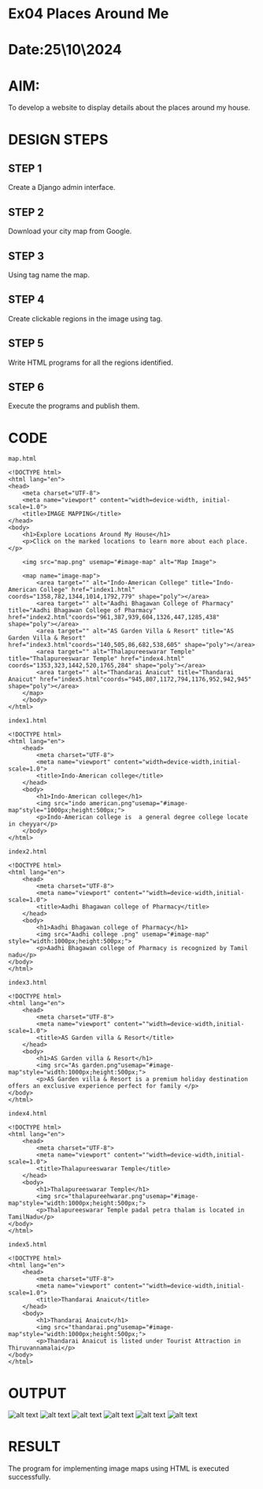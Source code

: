# Ex04 Places Around Me
# Date:25\10\2024
# AIM:
To develop a website to display details about the places around my house.

# DESIGN STEPS
## STEP 1
Create a Django admin interface.

## STEP 2
Download your city map from Google.

## STEP 3
Using <map> tag name the map.

## STEP 4
Create clickable regions in the image using <area> tag.

## STEP 5
Write HTML programs for all the regions identified.

## STEP 6
Execute the programs and publish them.

# CODE
```
map.html

<!DOCTYPE html>
<html lang="en">
<head>
    <meta charset="UTF-8">
    <meta name="viewport" content="width=device-width, initial-scale=1.0">
    <title>IMAGE MAPPING</title>
</head>
<body>
    <h1>Explore Locations Around My House</h1>
    <p>Click on the marked locations to learn more about each place.</p>
    
    <img src="map.png" usemap="#image-map" alt="Map Image">
    
    <map name="image-map">
        <area target="" alt="Indo-American College" title="Indo-American College" href="index1.html" coords="1358,782,1344,1014,1792,779" shape="poly"></area>
        <area target="" alt="Aadhi Bhagawan College of Pharmacy" title="Aadhi Bhagawan College of Pharmacy" href="index2.html"coords="961,387,939,604,1326,447,1285,438" shape="poly"></area> 
        <area target="" alt="AS Garden Villa & Resort" title="AS Garden Villa & Resort" href="index3.html"coords="140,505,86,682,538,605" shape="poly"></area> 
        <area target="" alt="Thalapureeswarar Temple" title="Thalapureeswarar Temple" href="index4.html" coords="1353,323,1442,520,1765,284" shape="poly"></area>
        <area target="" alt="Thandarai Anaicut" title="Thandarai Anaicut" href="index5.html"coords="945,807,1172,794,1176,952,942,945" shape="poly"></area> 
    </map>
    </body>
</html>

index1.html

<!DOCTYPE html>
<html lang="en">
    <head>
        <meta charset="UTF-8">
        <meta name="viewport" content="width=device-width,initial-scale=1.0">
        <title>Indo-American college</title>
    </head>
    <body>
        <h1>Indo-American college</h1>
        <img src="indo american.png"usemap="#image-map"style="1000px;height:500px;">
        <p>Indo-American college is  a general degree college locate in cheyyar</p>
    </body>
</html>

index2.html

<!DOCTYPE html>
<html lang="en">
    <head>
        <meta charset="UTF-8">
        <meta name="viewport" content=""width=device-width,initial-scale=1.0">
        <title>Aadhi Bhagawan college of Pharmacy</title>
    </head>
    <body>
        <h1>Aadhi Bhagawan college of Pharmacy</h1>
        <img src="Aadhi college .png" usemap="#image-map" style="width:1000px;height:500px;">
        <p>Aadhi Bhagawan college of Pharmacy is recognized by Tamil nadu</p>
</body>
</html>

index3.html

<!DOCTYPE html>
<html lang="en">
    <head>
        <meta charset="UTF-8">
        <meta name="viewport" content=""width=device-width,initial-scale=1.0">
        <title>AS Garden villa & Resort</title>
    </head>
    <body>
        <h1>AS Garden villa & Resort</h1>
        <img src="As garden.png"usemap="#image-map"style="width:1000px;height:500px;">
        <p>AS Garden villa & Resort is a premium holiday destination offers an exclusive experience perfect for family </p>
</body>
</html>

index4.html

<!DOCTYPE html>
<html lang="en">
    <head>
        <meta charset="UTF-8">
        <meta name="viewport" content=""width=device-width,initial-scale=1.0">
        <title>Thalapureeswarar Temple</title>
    </head>
    <body>
        <h1>Thalapureeswarar Temple</h1>
        <img src="thalapureehwarar.png"usemap="#image-map"style="width:1000px;height:500px;">
        <p>Thalapureeswarar Temple padal petra thalam is located in TamilNadu</p>
</body>
</html>

index5.html

<!DOCTYPE html>
<html lang="en">
    <head>
        <meta charset="UTF-8">
        <meta name="viewport" content=""width=device-width,initial-scale=1.0">
        <title>Thandarai Anaicut</title>
    </head>
    <body>
        <h1>Thandarai Anaicut</h1>
        <img src="thandarai.png"usemap="#image-map"style="width:1000px;height:500px;">
        <p>Thandarai Anaicut is listed under Tourist Attraction in Thiruvannamalai</p>
</body>
</html>

```
# OUTPUT
![alt text](map.png)
![alt text](INdo.png)
![alt text](Aadhi-1.png)
![alt text](<villa AS.png>)
![alt text](TEMPLE.png)
![alt text](thandarai....png)
# RESULT
The program for implementing image maps using HTML is executed successfully.
